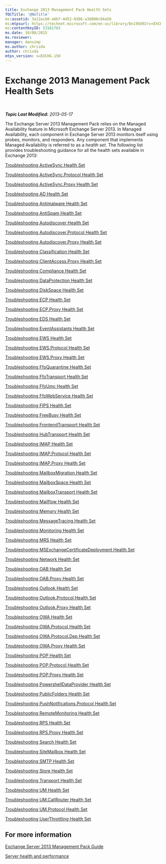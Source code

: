 ```yaml
---
title: Exchange 2013 Management Pack Health Sets
TOCTitle: '@NoTitle'
ms:assetid: 3a12acb0-a6b7-4452-9306-a3d000c94a50
ms:mtpsurl: https://technet.microsoft.com/en-us/library/Dn195892(v=EXCHG.150)
ms:contentKeyID: 53181763
ms.date: 10/08/2015
ms.reviewer: 
manager: dansimp
ms.author: chrisda
author: chrisda
mtps_version: v=EXCHG.150
---
```


<div data-xmlns="http://www.w3.org/1999/xhtml">

<div class="topic" data-xmlns="http://www.w3.org/1999/xhtml" data-msxsl="urn:schemas-microsoft-com:xslt" data-cs="http://msdn.microsoft.com/en-us/">

<div data-asp="http://msdn2.microsoft.com/asp">

# Exchange 2013 Management Pack Health Sets

</div>

<div id="mainSection">

<div id="mainBody">

<span> </span>

_**Topic Last Modified:** 2013-05-17_

The Exchange Server 2013 Management Pack relies on the Managed Availability feature in Microsoft Exchange Server 2013. In Managed Availability, each component in Exchange Server 2013 monitors itself using probes, monitors, and responders. Any component that implements Managed Availability is referred to as a *health set*. The following list provides troubleshooting guidance for all the health sets available in Exchange 2013:

[Troubleshooting ActiveSync Health Set](troubleshooting-activesync-health-set.md)

[Troubleshooting ActiveSync.Protocol Health Set](troubleshooting-activesync-protocol-health-set.md)

[Troubleshooting ActiveSync.Proxy Health Set](troubleshooting-activesync-proxy-health-set.md)

[Troubleshooting AD Health Set](troubleshooting-ad-health-set.md)

[Troubleshooting Antimalware Health Set](troubleshooting-antimalware-health-set.md)

[Troubleshooting AntiSpam Health Set](troubleshooting-antispam-health-set.md)

[Troubleshooting Autodiscover Health Set](troubleshooting-autodiscover-health-set.md)

[Troubleshooting Autodiscover.Protocol Health Set](troubleshooting-autodiscover-protocol-health-set.md)

[Troubleshooting Autodiscover.Proxy Health Set](troubleshooting-autodiscover-proxy-health-set.md)

[Troubleshooting Classification Health Set](troubleshooting-classification-health-set.md)

[Troubleshooting ClientAccess.Proxy Health Set](troubleshooting-clientaccess-proxy-health-set.md)

[Troubleshooting Compliance Health Set](troubleshooting-compliance-health-set.md)

[Troubleshooting DataProtection Health Set](troubleshooting-dataprotection-health-set.md)

[Troubleshooting DiskSpace Health Set](troubleshooting-diskspace-health-set.md)

[Troubleshooting ECP Health Set](troubleshooting-ecp-health-set.md)

[Troubleshooting ECP.Proxy Health Set](troubleshooting-ecp-proxy-health-set.md)

[Troubleshooting EDS Health Set](troubleshooting-eds-health-set.md)

[Troubleshooting EventAssistants Health Set](troubleshooting-eventassistants-health-set.md)

[Troubleshooting EWS Health Set](troubleshooting-ews-health-set.md)

[Troubleshooting EWS.Protocol Health Set](troubleshooting-ews-protocol-health-set.md)

[Troubleshooting EWS.Proxy Health Set](troubleshooting-ews-proxy-health-set.md)

[Troubleshooting FfoQuarantine Health Set](troubleshooting-ffoquarantine-health-set.md)

[Troubleshooting FfoTransport Health Set](troubleshooting-ffotransport-health-set.md)

[Troubleshooting FfoUmc Health Set](troubleshooting-ffoumc-health-set.md)

[Troubleshooting FfoWebService Health Set](troubleshooting-ffowebservice-health-set.md)

[Troubleshooting FIPS Health Set](troubleshooting-fips-health-set.md)

[Troubleshooting FreeBusy Health Set](troubleshooting-freebusy-health-set.md)

[Troubleshooting FrontendTransport Health Set](troubleshooting-frontendtransport-health-set.md)

[Troubleshooting HubTransport Health Set](troubleshooting-hubtransport-health-set.md)

[Troubleshooting IMAP Health Set](troubleshooting-imap-health-set.md)

[Troubleshooting IMAP.Protocol Health Set](troubleshooting-imap-protocol-health-set.md)

[Troubleshooting IMAP.Proxy Health Set](troubleshooting-imap-proxy-health-set.md)

[Troubleshooting MailboxMigration Health Set](troubleshooting-mailboxmigration-health-set.md)

[Troubleshooting MailboxSpace Health Set](troubleshooting-mailboxspace-health-set.md)

[Troubleshooting MailboxTransport Health Set](troubleshooting-mailboxtransport-health-set.md)

[Troubleshooting Mailflow Health Set](troubleshooting-mailflow-health-set.md)

[Troubleshooting Memory Health Set](troubleshooting-memory-health-set.md)

[Troubleshooting MessageTracing Health Set](troubleshooting-messagetracing-health-set.md)

[Troubleshooting Monitoring Health Set](troubleshooting-monitoring-health-set.md)

[Troubleshooting MRS Health Set](troubleshooting-mrs-health-set.md)

[Troubleshooting MSExchangeCertificateDeployment Health Set](troubleshooting-msexchangecertificatedeployment-health-set.md)

[Troubleshooting Network Health Set](troubleshooting-network-health-set.md)

[Troubleshooting OAB Health Set](troubleshooting-oab-health-set.md)

[Troubleshooting OAB.Proxy Health Set](troubleshooting-oab-proxy-health-set.md)

[Troubleshooting Outlook Health Set](troubleshooting-outlook-health-set.md)

[Troubleshooting Outlook.Protocol Health Set](troubleshooting-outlook-protocol-health-set.md)

[Troubleshooting Outlook.Proxy Health Set](troubleshooting-outlook-proxy-health-set.md)

[Troubleshooting OWA Health Set](troubleshooting-owa-health-set.md)

[Troubleshooting OWA.Protocol Health Set](troubleshooting-owa-protocol-health-set.md)

[Troubleshooting OWA.Protocol.Dep Health Set](troubleshooting-owa-protocol-dep-health-set.md)

[Troubleshooting OWA.Proxy Health Set](troubleshooting-owa-proxy-health-set.md)

[Troubleshooting POP Health Set](troubleshooting-pop-health-set.md)

[Troubleshooting POP.Protocol Health Set](troubleshooting-pop-protocol-health-set.md)

[Troubleshooting POP.Proxy Health Set](troubleshooting-pop-proxy-health-set.md)

[Troubleshooting PowershellDataProvider Health Set](troubleshooting-powershelldataprovider-health-set.md)

[Troubleshooting PublicFolders Health Set](troubleshooting-publicfolders-health-set.md)

[Troubleshooting PushNotifications.Protocol Health Set](troubleshooting-pushnotifications-protocol-health-set.md)

[Troubleshooting RemoteMonitoring Health Set](troubleshooting-remotemonitoring-health-set.md)

[Troubleshooting RPS Health Set](troubleshooting-rps-health-set.md)

[Troubleshooting RPS.Proxy Health Set](troubleshooting-rps-proxy-health-set.md)

[Troubleshooting Search Health Set](troubleshooting-search-health-set.md)

[Troubleshooting SiteMailbox Health Set](troubleshooting-sitemailbox-health-set.md)

[Troubleshooting SMTP Health Set](troubleshooting-smtp-health-set.md)

[Troubleshooting Store Health Set](troubleshooting-store-health-set.md)

[Troubleshooting Transport Health Set](troubleshooting-transport-health-set.md)

[Troubleshooting UM Health Set](troubleshooting-um-health-set.md)

[Troubleshooting UM.CallRouter Health Set](troubleshooting-um-callrouter-health-set.md)

[Troubleshooting UM.Protocol Health Set](troubleshooting-um-protocol-health-set.md)

[Troubleshooting UserThrottling Health Set](troubleshooting-userthrottling-health-set.md)

<div>

## For more information

[Exchange Server 2013 Management Pack Guide](https://technet.microsoft.com/en-us/library/ee758046\(v=exchg.150\))

[Server health and performance](https://technet.microsoft.com/en-us/library/jj150551\(v=exchg.150\))

</div>

</div>

<span> </span>

</div>

</div>

</div>

